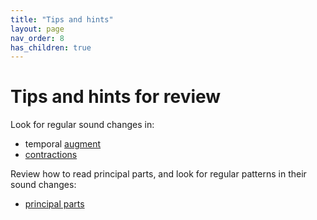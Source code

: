 ```yaml
---
title: "Tips and hints"
layout: page
nav_order: 8
has_children: true
---
```



# Tips and hints for review


Look for regular sound changes in:

- temporal [augment](./augment)
- [contractions](./contractions)


Review how to read principal parts, and look for regular patterns in their sound changes:

- [principal parts](./principal_parts)